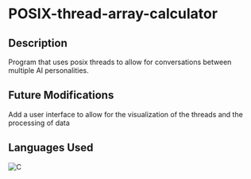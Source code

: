 # POSIX-thread-array-calculator

## Description

Program that uses posix threads to allow for conversations between multiple AI personalities.

## Future Modifications

Add a user interface to allow for the visualization of the threads and the processing of data

## Languages Used

 ![C](https://img.shields.io/badge/-C-333333?style=flat&logo=C%2B%2B&logoColor=00599C)
